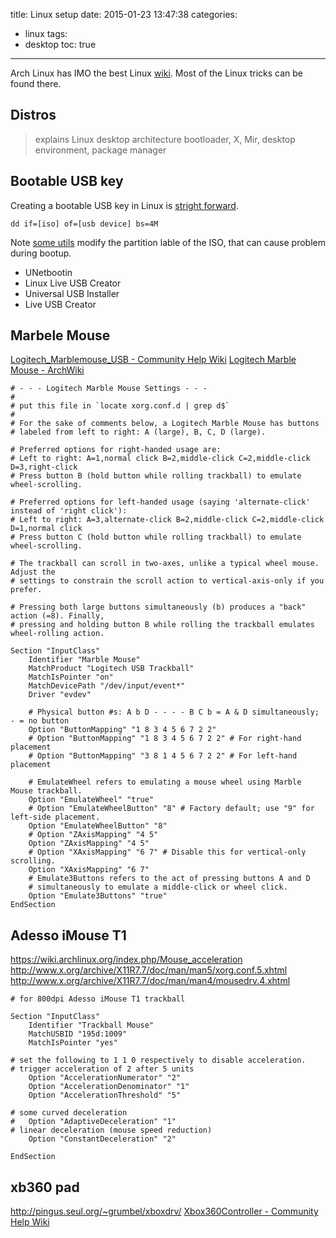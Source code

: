 title: Linux setup
date: 2015-01-23 13:47:38
categories:
- linux
tags:
- desktop
toc: true
---

Arch Linux has IMO the best Linux [wiki](https://www.archlinux.org/).
Most of the Linux tricks can be found there.

## Distros

> explains Linux desktop architecture
> bootloader, X, Mir, desktop environment, package manager

## Bootable USB key

Creating a bootable USB key in Linux is [stright forward](https://wiki.archlinux.org/index.php/USB_flash_installation_media).

```
dd if=[iso] of=[usb device] bs=4M
```

Note [some utils](http://antergos.com/wiki/article/create-a-working-live-usb/) modify the partition lable of the ISO, that can cause problem during bootup.

- UNetbootin
- Linux Live USB Creator
- Universal USB Installer
- Live USB Creator

## Marbele Mouse

[Logitech_Marblemouse_USB - Community Help Wiki](https://help.ubuntu.com/community/Logitech_Marblemouse_USB)
[Logitech Marble Mouse - ArchWiki](https://wiki.archlinux.org/index.php/Logitech_Marble_Mouse)

```
# - - - Logitech Marble Mouse Settings - - -
#
# put this file in `locate xorg.conf.d | grep d$`
#
# For the sake of comments below, a Logitech Marble Mouse has buttons
# labeled from left to right: A (large), B, C, D (large).

# Preferred options for right-handed usage are:
# Left to right: A=1,normal click B=2,middle-click C=2,middle-click D=3,right-click
# Press button B (hold button while rolling trackball) to emulate wheel-scrolling.

# Preferred options for left-handed usage (saying 'alternate-click' instead of 'right click'):
# Left to right: A=3,alternate-click B=2,middle-click C=2,middle-click D=1,normal click
# Press button C (hold button while rolling trackball) to emulate wheel-scrolling.

# The trackball can scroll in two-axes, unlike a typical wheel mouse. Adjust the
# settings to constrain the scroll action to vertical-axis-only if you prefer.

# Pressing both large buttons simultaneously (b) produces a "back" action (=8). Finally,
# pressing and holding button B while rolling the trackball emulates wheel-rolling action.

Section "InputClass"
    Identifier "Marble Mouse"
    MatchProduct "Logitech USB Trackball"
    MatchIsPointer "on"
    MatchDevicePath "/dev/input/event*"
    Driver "evdev"

    # Physical button #s: A b D - - - - B C b = A & D simultaneously; - = no button
    Option "ButtonMapping" "1 8 3 4 5 6 7 2 2"
    # Option "ButtonMapping" "1 8 3 4 5 6 7 2 2" # For right-hand placement
    # Option "ButtonMapping" "3 8 1 4 5 6 7 2 2" # For left-hand placement

    # EmulateWheel refers to emulating a mouse wheel using Marble Mouse trackball.
    Option "EmulateWheel" "true"
    # Option "EmulateWheelButton" "8" # Factory default; use "9" for left-side placement.
    Option "EmulateWheelButton" "8"
    # Option "ZAxisMapping" "4 5"
    Option "ZAxisMapping" "4 5"
    # Option "XAxisMapping" "6 7" # Disable this for vertical-only scrolling.
    Option "XAxisMapping" "6 7"
    # Emulate3Buttons refers to the act of pressing buttons A and D
    # simultaneously to emulate a middle-click or wheel click.
    Option "Emulate3Buttons" "true"
EndSection
```

## Adesso iMouse T1

https://wiki.archlinux.org/index.php/Mouse_acceleration
http://www.x.org/archive/X11R7.7/doc/man/man5/xorg.conf.5.xhtml
http://www.x.org/archive/X11R7.7/doc/man/man4/mousedrv.4.xhtml

```
# for 800dpi Adesso iMouse T1 trackball

Section "InputClass"
    Identifier "Trackball Mouse"
    MatchUSBID "195d:1009"
    MatchIsPointer "yes"

# set the following to 1 1 0 respectively to disable acceleration.
# trigger acceleration of 2 after 5 units
    Option "AccelerationNumerator" "2"
    Option "AccelerationDenominator" "1"
    Option "AccelerationThreshold" "5"

# some curved deceleration
#   Option "AdaptiveDeceleration" "1"
# linear deceleration (mouse speed reduction)
    Option "ConstantDeceleration" "2"

EndSection
```

## xb360 pad

http://pingus.seul.org/~grumbel/xboxdrv/
[Xbox360Controller - Community Help Wiki](https://help.ubuntu.com/community/Xbox360Controller)
